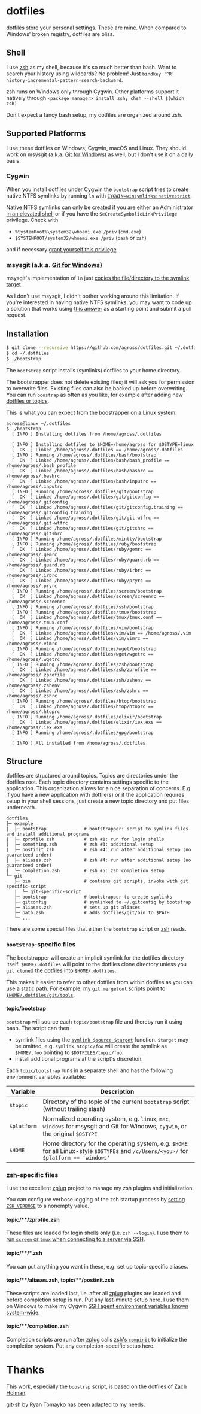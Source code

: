 # dotfiles

dotfiles store your personal settings. These are mine. When compared to Windows'
broken registry, dotfiles are bliss.

## Shell

I use [zsh](http://zsh.sourceforge.net/) as my shell, because it's so much
better than bash. Want to search your history using wildcards? No problem! Just
`bindkey '^R' history-incremental-pattern-search-backward`.

zsh runs on Windows only through Cygwin. Other platforms support it natively
through `<package manager> install zsh; chsh --shell $(which zsh)`

Don't expect a fancy bash setup, my dotfiles are organized around zsh.

## Supported Platforms

I use these dotfiles on Windows, Cygwin, macOS and Linux. They should work on
msysgit (a.k.a. [Git for Windows](https://git-scm.com/download/win)) as well,
but I don't use it on a daily basis.

### Cygwin

When you install dotfiles under Cygwin the `bootstrap` script tries to create
native NTFS symlinks by running `ln` with
[`CYGWIN=winsymlinks:nativestrict`](https://cygwin.com/cygwin-ug-net/using.html#pathnames-symlinks).

Native NTFS symlinks can only be created if you are either an Administrator
[in an elevated shell](http://stackoverflow.com/a/15330511/149264) or if you
have the `SeCreateSymbolicLinkPrivilege` privilege. Check with

* `%SystemRoot%\system32\whoami.exe /priv` (`cmd.exe`)
* `$SYSTEMROOT/system32/whoami.exe /priv` (`bash` or `zsh`)

and if necessary [grant yourself this privilege](http://security.stackexchange.com/a/10198).

### msysgit (a.k.a. [Git for Windows](https://git-scm.com/download/win))

msysgit's implementation of `ln` just
[copies the file/directory to the symlink target](https://groups.google.com/forum/#!topic/msysgit/_0QJUPgLm84).

As I don't use msysgit, I didn't bother working around this limitation. If
you're interested in having native NTFS symlinks, you may want to code up a
solution that works using
[this answer](http://stackoverflow.com/a/25394801/149264) as a starting point
and submit a pull request.

## Installation

```bash
$ git clone --recursive https://github.com/agross/dotfiles.git ~/.dotfiles
$ cd ~/.dotfiles
$ ./bootstrap
```

The `bootstrap` script installs (symlinks) dotfiles to your home directory.

The bootstrapper does not delete existing files; it will ask you for permission
to overwrite files. Existing files can also be backed up before overwriting.
You can run `boostrap` as often as you like, for example after adding new
[dotfiles or topics](#structure).

This is what you can expect from the boostrapper on a Linux system:

```
agross@linux ~/.dotfiles
$ ./bootstrap
  [ INFO ] Installing dotfiles from /home/agross/.dotfiles

  [ INFO ] Installing dotfiles to $HOME=/home/agross for $OSTYPE=linux
  [  OK  ] Linked /home/agross/.dotfiles == /home/agross/.dotfiles
  [ INFO ] Running /home/agross/.dotfiles/bash/bootstrap
  [  OK  ] Linked /home/agross/.dotfiles/bash/bash_profile == /home/agross/.bash_profile
  [  OK  ] Linked /home/agross/.dotfiles/bash/bashrc == /home/agross/.bashrc
  [  OK  ] Linked /home/agross/.dotfiles/bash/inputrc == /home/agross/.inputrc
  [ INFO ] Running /home/agross/.dotfiles/git/bootstrap
  [  OK  ] Linked /home/agross/.dotfiles/git/gitconfig == /home/agross/.gitconfig
  [  OK  ] Linked /home/agross/.dotfiles/git/gitconfig.training == /home/agross/.gitconfig.training
  [  OK  ] Linked /home/agross/.dotfiles/git/git-wtfrc == /home/agross/.git-wtfrc
  [  OK  ] Linked /home/agross/.dotfiles/git/gitshrc == /home/agross/.gitshrc
  [ INFO ] Running /home/agross/.dotfiles/mintty/bootstrap
  [ INFO ] Running /home/agross/.dotfiles/ruby/bootstrap
  [  OK  ] Linked /home/agross/.dotfiles/ruby/gemrc == /home/agross/.gemrc
  [  OK  ] Linked /home/agross/.dotfiles/ruby/guard.rb == /home/agross/.guard.rb
  [  OK  ] Linked /home/agross/.dotfiles/ruby/irbrc == /home/agross/.irbrc
  [  OK  ] Linked /home/agross/.dotfiles/ruby/pryrc == /home/agross/.pryrc
  [ INFO ] Running /home/agross/.dotfiles/screen/bootstrap
  [  OK  ] Linked /home/agross/.dotfiles/screen/screenrc == /home/agross/.screenrc
  [ INFO ] Running /home/agross/.dotfiles/ssh/bootstrap
  [ INFO ] Running /home/agross/.dotfiles/tmux/bootstrap
  [  OK  ] Linked /home/agross/.dotfiles/tmux/tmux.conf == /home/agross/.tmux.conf
  [ INFO ] Running /home/agross/.dotfiles/vim/bootstrap
  [  OK  ] Linked /home/agross/.dotfiles/vim/vim == /home/agross/.vim
  [  OK  ] Linked /home/agross/.dotfiles/vim/vimrc == /home/agross/.vimrc
  [ INFO ] Running /home/agross/.dotfiles/wget/bootstrap
  [  OK  ] Linked /home/agross/.dotfiles/wget/wgetrc == /home/agross/.wgetrc
  [ INFO ] Running /home/agross/.dotfiles/zsh/bootstrap
  [  OK  ] Linked /home/agross/.dotfiles/zsh/zprofile == /home/agross/.zprofile
  [  OK  ] Linked /home/agross/.dotfiles/zsh/zshenv == /home/agross/.zshenv
  [  OK  ] Linked /home/agross/.dotfiles/zsh/zshrc == /home/agross/.zshrc
  [ INFO ] Running /home/agross/.dotfiles/htop/bootstrap
  [  OK  ] Linked /home/agross/.dotfiles/htop/htoprc == /home/agross/.htoprc
  [ INFO ] Running /home/agross/.dotfiles/elixir/bootstrap
  [  OK  ] Linked /home/agross/.dotfiles/elixir/iex.exs == /home/agross/.iex.exs
  [ INFO ] Running /home/agross/.dotfiles/gpg/bootstrap

  [ INFO ] All installed from /home/agross/.dotfiles
```

## Structure

dotfiles are structured around topics. Topics are directories under the dotfiles
root. Each topic directory contains settings specific to the application. This
organization allows for a nice separation of concerns. E.g. if you have a new
application with dotfile(s) or if the application requires setup in your shell
sessions, just create a new topic directory and put files underneath.

```
dotfiles
├─ example
|  ├─ bootstrap              # bootstrapper: script to symlink files and install additional programs
|  ├─ zprofile.zsh           # zsh #1: run for login shells
|  ├─ something.zsh          # zsh #3: additional setup
|  ├─ postinit.zsh           # zsh #4: run after additional setup (no guaranteed order)
|  ├─ aliases.zsh            # zsh #4: run after additional setup (no guaranteed order)
|  └─ completion.zsh         # zsh #5: zsh completion setup
└─ git
   ├─ bin                    # contains git scripts, invoke with git specific-script
   |  └─ git-specific-script
   ├─ bootstrap              # bootstrapper to create symlinks
   ├─ gitconfig              # symlinked to ~/.gitconfig by bootstrap
   ├─ aliases.zsh            # sets up git aliases
   ├─ path.zsh               # adds dotfiles/git/bin to $PATH
   └─ ...
```

There are some special files that either the `bootstrap` script or
[zsh](#shell) reads.

### `bootstrap`-specific files

The bootstrapper will create an implicit symlink for the dotfiles directory
itself. `$HOME/.dotfiles` will point to the dotfiles clone directory unless you
[`git clone`d the dotfiles](#installation) into `$HOME/.dotfiles`.

This makes it easier to refer to other dotfiles from within dotfiles as you can
use a static path. For example, [my `git mergetool` scripts point to
`$HOME/.dotfiles/git/tools`](https://github.com/agross/dotfiles/blob/master/git/git-mergetools#L2).

#### topic/bootstrap

`bootstrap` will source each `topic/bootstrap` file and thereby run it using
bash. The script can then

* symlink files using the [`symlink $source $target`](https://github.com/agross/dotfiles/blob/master/bootstrap#L71)
  function. `$target` may be omitted, e.g. `symlink $topic/foo` will create the
  symlink as `$HOME/.foo` pointing to `$DOTFILES/topic/foo`.
* install additional programs at the script's discretion.

Each `topic/bootstrap` runs in a separate shell and has the following
environment variables available:

| Variable    | Description |
| ------------| ----------- |
| `$topic`    | Directory of the topic of the current `bootstrap` script (without trailing slash) |
| `$platform` | Normalized operating system, e.g. `linux`, `mac`, `windows` for msysgit and Git for Windows, `cygwin`, or the original `$OSTYPE` |
| `$HOME`     | Home directory for the operating system, e.g. `$HOME` for all Linux-style `$OSTYPE`s and `/c/Users/<you>/` for `$platform == 'windows'` |

### [zsh](#shell)-specific files

I use the excellent [zplug](https://github.com/zplug/zplug) project to manage my
zsh plugins and initialization.

You can configure verbose logging of the zsh startup process by
[setting `ZSH_VERBOSE`](https://github.com/agross/dotfiles/blob/master/zsh/zshenv#L4)
to a nonempty value.

#### topic/\*\*/zprofile.zsh

These files are loaded for login shells only (i.e. `zsh --login`). I use them to
[run `screen` or `tmux` when connecting to a server via SSH](https://github.com/agross/dotfiles/blob/master/ssh/zprofile.zsh).

#### topic/\*\*/\*.zsh

You can put anything you want in these, e.g. set up topic-specific aliases.

#### topic/\*\*/aliases.zsh, topic/\*\*/postinit.zsh

These scripts are loaded last, i.e. after all
[zplug](https://github.com/zplug/zplug) plugins are loaded and before completion
setup is run. Put any last-minute setup here. I use them on Windows to make my
Cygwin [SSH agent environment variables known system-wide](https://github.com/agross/dotfiles/blob/master/ssh/postinit.zsh).

#### topic/\*\*/completion.zsh

Completion scripts are run after [zplug](https://github.com/zplug/zplug) calls
[zsh's `compinit`](http://zsh.sourceforge.net/Doc/Release/Completion-System.html)
to initialize the completion system. Put any completion-specific setup here.

# Thanks

This work, especially the `boostrap` script, is based on the dotfiles of
[Zach Holman](http://github.com/holman/dotfiles).

[git-sh](https://github.com/rtomayko/git-sh) by Ryan Tomayko has been adapted to
my needs.
